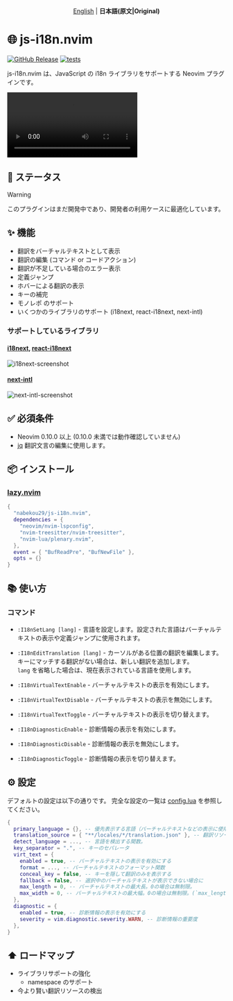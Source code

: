 <div align="center">
    <a href="./README.md">English</a> | <b>日本語(原文|Original)</b>
</div>

# 🌐 js-i18n.nvim

[![GitHub Release](https://img.shields.io/github/release/nabekou29/js-i18n.nvim?style=flat)](https://github.com/nabekou29/js-i18n.nvim/releases/latest)
[![tests](https://github.com/nabekou29/js-i18n.nvim/actions/workflows/test.yaml/badge.svg)](https://github.com/nabekou29/js-i18n.nvim/actions/workflows/test.yaml)

js-i18n.nvim は、JavaScript の i18n ライブラリをサポートする Neovim プラグインです。

<div>
  <video src="https://github.com/user-attachments/assets/abcd728d-42d1-46d2-8d18-072102b1cf71" type="video/mp4" />
</div>

## 🚧 ステータス

> [!WARNING]
> このプラグインはまだ開発中であり、開発者の利用ケースに最適化しています。

## ✨ 機能

- 翻訳をバーチャルテキストとして表示
- 翻訳の編集 (コマンド or コードアクション)
- 翻訳が不足している場合のエラー表示
- 定義ジャンプ
- ホバーによる翻訳の表示
- キーの補完
- モノレポ のサポート
- いくつかのライブラリのサポート (i18next, react-i18next, next-intl)

### サポートしているライブラリ

#### [i18next](https://www.i18next.com/), [react-i18next](https://react.i18next.com/)

![i18next-screenshot](https://github.com/user-attachments/assets/349f5242-f717-4af9-9790-623ddad0492f)

#### [next-intl](https://next-intl-docs.vercel.app/)

![next-intl-screenshot](https://github.com/user-attachments/assets/e6873336-5161-40b1-9bcc-c845ca750860)

## ✅ 必須条件

- Neovim 0.10.0 以上 (0.10.0 未満では動作確認していません)
- [jq](https://stedolan.github.io/jq/)
  翻訳文言の編集に使用します。

## 📦 インストール

### [lazy.nvim](https://github.com/folke/lazy.nvim)

```lua
{
  "nabekou29/js-i18n.nvim",
  dependencies = {
    "neovim/nvim-lspconfig",
    "nvim-treesitter/nvim-treesitter",
    "nvim-lua/plenary.nvim",
  },
  event = { "BufReadPre", "BufNewFile" },
  opts = {}
}
```

## 📚 使い方

### コマンド

- `:I18nSetLang [lang]` - 言語を設定します。設定された言語はバーチャルテキストの表示や定義ジャンプに使用されます。

- `:I18nEditTranslation [lang]` - カーソルがある位置の翻訳を編集します。キーにマッチする翻訳がない場合は、新しい翻訳を追加します。  
  `lang` を省略した場合は、現在表示されている言語を使用します。

- `:I18nVirtualTextEnable` - バーチャルテキストの表示を有効にします。

- `:I18nVirtualTextDisable` - バーチャルテキストの表示を無効にします。

- `:I18nVirtualTextToggle` - バーチャルテキストの表示を切り替えます。

- `:I18nDiagnosticEnable` - 診断情報の表示を有効にします。

- `:I18nDiagnosticDisable` - 診断情報の表示を無効にします。

- `:I18nDiagnosticToggle` - 診断情報の表示を切り替えます。

## ⚙️ 設定

デフォルトの設定は以下の通りです。
完全な設定の一覧は [config.lua](./lua/js-i18n/config.lua) を参照してください。

```lua
{
  primary_language = {}, -- 優先表示する言語（バーチャルテキストなどの表示に使用する言語の初期設定）
  translation_source = { "**/locales/*/translation.json" }, -- 翻訳リソースのパターン
  detect_language = ..., -- 言語を検出する関数。
  key_separator = ".", -- キーのセパレータ
  virt_text = {
    enabled = true, -- バーチャルテキストの表示を有効にする
    format = ..., -- バーチャルテキストのフォーマット関数
    conceal_key = false, -- キーを隠して翻訳のみを表示する
    fallback = false, -- 選択中のバーチャルテキストが表示できない場合に
    max_length = 0, -- バーチャルテキストの最大長。0の場合は無制限。
    max_width = 0, -- バーチャルテキストの最大幅。0の場合は無制限。(`max_length` が優先されます。)
  },
  diagnostic = {
    enabled = true, -- 診断情報の表示を有効にする
    severity = vim.diagnostic.severity.WARN, -- 診断情報の重要度
  },
}
```

## ⬆️ ロードマップ

- ライブラリサポートの強化
  - namespace のサポート
- 今より賢い翻訳リソースの検出
